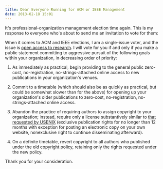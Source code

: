 ```yaml
---
title: Dear Everyone Running for ACM or IEEE Management
date: 2013-02-18 15:01
---
```


It's professional-organization management election time again. This is
my response to everyone who's about to send me an invitation to vote
for them:

When it comes to ACM and IEEE elections, I am a single-issue voter,
and the issue is
[open access to research](http://www.righttoresearch.org/learn/whyOA/index.shtml).
I will vote for you if and only if you make a public statement
committing to aggressive pursuit of the following goals within your
organization, in decreasing order of priority:

1. As immediately as practical, begin providing to the general public
   zero-cost, no-registration, no-strings-attached online access to new
   publications in your organization's venues.

2. Commit to a timetable (which should also be as quickly as practical,
   but could be somewhat slower than for the above) for opening up your
   organization's older publications to zero-cost, no-registration,
   no-strings-attached online access.

3. Abandon the practice of requiring authors to assign copyright to your
   organization; instead, require only a license substantively similar to
   [that requested by USENIX](https://www.usenix.org/node/73711) (exclusive
   publication rights for no longer than 12 months with exception for
   posting an electronic copy on your own website, nonexclusive right to
   continue disseminating afterward).

4. On a definite timetable, revert copyright to all authors who
   published under the old copyright policy, retaining only the rights
   requested under the new policy.

Thank you for your consideration.
